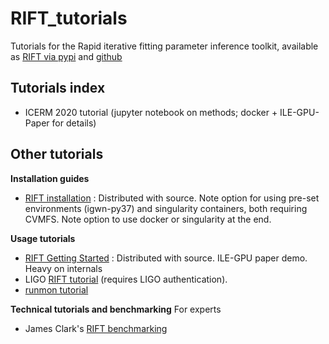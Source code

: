 # RIFT_tutorials
Tutorials for the Rapid iterative fitting parameter inference toolkit, available as [RIFT via pypi](https://pypi.org/project/RIFT/) and [github](https://github.com/oshaughn/research-projects-RIT)



## Tutorials index
* ICERM 2020 tutorial (jupyter notebook on methods; docker + ILE-GPU-Paper for details)



## Other tutorials

**Installation guides**
* [RIFT installation](https://github.com/oshaughn/research-projects-RIT/blob/master/INSTALL.md) : Distributed with source.   Note option for using pre-set environments (igwn-py37) and singularity containers, both requiring CVMFS.    Note option to use docker or singularity at the end.

**Usage tutorials**
* [RIFT Getting Started](https://github.com/oshaughn/research-projects-RIT/blob/master/GETTING_STARTED.md) : Distributed with source. ILE-GPU paper demo. Heavy on internals
* LIGO [RIFT tutorial](https://git.ligo.org/pe/tutorials/-/blob/master/offline_RIFT.md)  (requires LIGO authentication).
* [runmon tutorial](https://git.ligo.org/richard.udall/runmonitor_rift/-/wikis/Summary)

**Technical tutorials and benchmarking**
For experts

* James Clark's [RIFT benchmarking](https://git.ligo.org/james-clark/benchmarking/-/tree/master/RIFT/full-demo)
